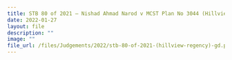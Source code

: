 ```yaml
---
title: STB 80 of 2021 – Nishad Ahmad Narod v MCST Plan No 3044 (Hillview Regency)
date: 2022-01-27
layout: file
description: ""
image: ""
file_url: /files/Judgements/2022/stb-80-of-2021-(hillview-regency)-gd.pdf
---
```

